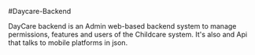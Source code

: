 #Daycare-Backend

DayCare backend is an Admin web-based backend system to manage permissions, features and users of the Childcare system. It's also and Api that talks to mobile platforms in json.


